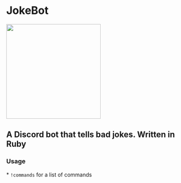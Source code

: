 # JokeBot
<img src="https://i.imgur.com/WuY4gva.png" width="250" height="250">
<h2>A Discord bot that tells bad jokes. Written in Ruby</h2>

<h3>Usage</h3>
* <code>!commands</code> for a list of commands
